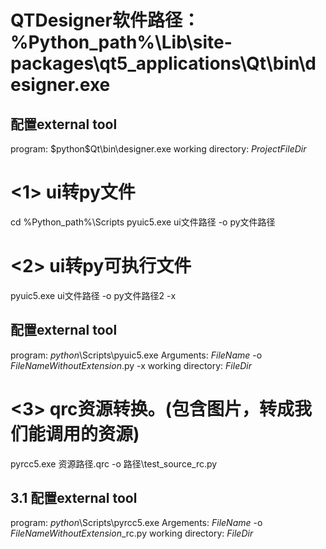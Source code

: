 # QTDesigner软件路径： %Python_path%\Lib\site-packages\qt5_applications\Qt\bin\designer.exe

## 配置external tool
program: $python\$Qt\bin\designer.exe
working directory: $ProjectFileDir$

# <1> ui转py文件
cd %Python_path%\Scripts
pyuic5.exe ui文件路径 -o py文件路径

# <2> ui转py可执行文件
pyuic5.exe ui文件路径 -o py文件路径2 -x

## 配置external tool
program: $python$\Scripts\pyuic5.exe
Arguments: $FileName$ -o $FileNameWithoutExtension$.py -x
working directory: $FileDir$

# <3> qrc资源转换。(包含图片，转成我们能调用的资源)
pyrcc5.exe 资源路径.qrc -o 路径\test_source_rc.py

## 3.1 配置external tool
program: $python$\Scripts\pyrcc5.exe
Argements: $FileName$ -o $FileNameWithoutExtension$_rc.py
working directory: $FileDir$



